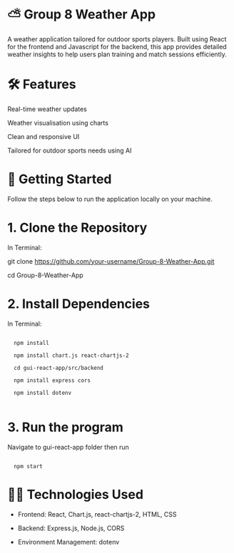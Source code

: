 # ⛅ Group 8 Weather App
A weather application tailored for outdoor sports players. Built using React for the frontend and Javascript for the backend, this app provides detailed weather insights to help users plan training and match sessions efficiently.

# 🛠️ Features
Real-time weather updates

Weather visualisation using charts

Clean and responsive UI

Tailored for outdoor sports needs using AI


# 🚀 Getting Started
Follow the steps below to run the application locally on your machine.

# 1. Clone the Repository

  In Terminal:
  
  git clone https://github.com/your-username/Group-8-Weather-App.git
  
  cd Group-8-Weather-App

# 2. Install Dependencies

  In Terminal:


  
```
  
  npm install
  
  npm install chart.js react-chartjs-2

  cd gui-react-app/src/backend

  npm install express cors

  npm install dotenv


```

# 3. Run the program


Navigate to gui-react-app folder then run
```

  npm start
```

# 👨‍💻 Technologies Used

- Frontend: React, Chart.js, react-chartjs-2, HTML, CSS

- Backend: Express.js, Node.js, CORS

- Environment Management: dotenv

  

  

  

